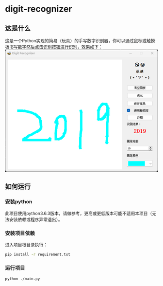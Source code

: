 # digit-recognizer

## 这是什么

这是一个Python实现的简易（玩具）的手写数字识别器，你可以通过鼠标或触摸板书写数字然后点击识别按钮进行识别，效果如下：
![手写数字2019识别效果](./tmp/2019.png)

## 如何运行
### 安装python
此项目使用python3.6.3版本，请做参考，更高或更低版本可能不适用本项目（无法安装依赖或程序异常退出）。
### 安装项目依赖
进入项目根目录执行：
```bash
pip install -r requirement.txt
```
### 运行项目
```bash
python ./main.py
```
